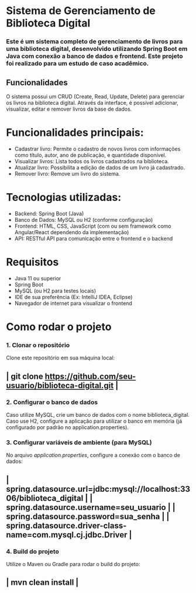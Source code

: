 ﻿# Sistema de Gerenciamento de Biblioteca Digital  

### Este é um sistema completo de gerenciamento de livros para uma biblioteca digital, desenvolvido utilizando Spring Boot em Java com conexão a banco de dados e frontend. Este projeto foi realizado para um estudo de caso acadêmico.  

## Funcionalidades  
O sistema possui um CRUD (Create, Read, Update, Delete) para gerenciar os livros na biblioteca digital. Através da interface, é possível adicionar, visualizar, editar e remover livros da base de dados.  

# Funcionalidades principais:
- Cadastrar livro: Permite o cadastro de novos livros com informações como título, autor, ano de publicação, e quantidade disponível.
- Visualizar livros: Lista todos os livros cadastrados na biblioteca.
- Atualizar livro: Possibilita a edição de dados de um livro já cadastrado.
- Remover livro: Remove um livro do sistema.
# Tecnologias utilizadas:  
- Backend: Spring Boot (Java)
- Banco de Dados: MySQL ou H2 (conforme configuração)
- Frontend: HTML, CSS, JavaScript (com ou sem framework como Angular/React dependendo da implementação)
- API: RESTful API para comunicação entre o frontend e o backend

# Requisitos
- Java 11 ou superior
- Spring Boot
- MySQL (ou H2 para testes locais)
- IDE de sua preferência (Ex: IntelliJ IDEA, Eclipse)
- Navegador de internet para visualizar o frontend  

# Como rodar o projeto
### 1. Clonar o repositório
Clone este repositório em sua máquina local:

| git clone https://github.com/seu-usuario/biblioteca-digital.git |
-------------------------------------------------------------------  
  
### 2. Configurar o banco de dados
Caso utilize MySQL, crie um banco de dados com o nome biblioteca_digital.  
Caso use H2, configure a aplicação para utilizar o banco em memória (já configurado por padrão no application.properties).  

### 3. Configurar variáveis de ambiente (para MySQL)  
No arquivo *application.properties*, configure a conexão com o banco de dados:  

| spring.datasource.url=jdbc:mysql://localhost:3306/biblioteca_digital |
| spring.datasource.username=seu_usuario                               |
| spring.datasource.password=sua_senha                                 |
| spring.datasource.driver-class-name=com.mysql.cj.jdbc.Driver         |
------------------------------------------------------------------------  

### 4. Build do projeto  
Utilize o Maven ou Gradle para rodar o build do projeto:  

| mvn clean install |
--------------------  

